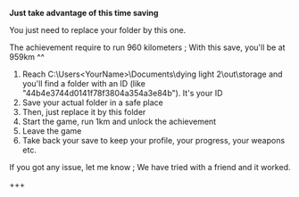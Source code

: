**Just take advantage of this time saving**

You just need to replace your folder by this one. 

The achievement require to run 960 kilometers ; With this save, you'll be at 959km ^^ 

1) Reach C:\Users\<YourName>\Documents\dying light 2\out\storage and you'll find a folder with an ID (like "44b4e3744d0141f78f3804a354a3e84b"). It's your ID
2) Save your actual folder in a safe place
3) Then, just replace it by this folder 
4) Start the game, run 1km and unlock the achievement
5) Leave the game
6) Take back your save to keep your profile, your progress, your weapons etc.

If you got any issue, let me know ; We have tried with a friend and it worked. 

+++
